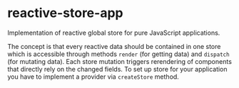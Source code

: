 # reactive-store-app

Implementation of reactive global store for pure JavaScript applications.

The concept is that every reactive data should be contained in one store
which is accessible through methods `render` (for getting data) and `dispatch`
(for mutating data).
Each store mutation triggers rerendering of components that directly rely on
the changed fields.
To set up store for your application you have to implement a provider via
`createStore` method.

